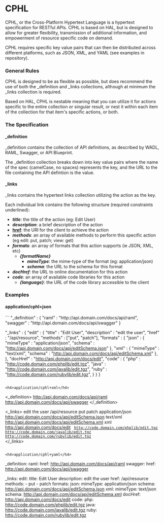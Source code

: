 CPHL
====

CPHL, or the Cross-Platform Hypertext Language is a hypertext specification for RESTful APIs.  CPHL is based on HAL, but is designed to allow for greater flexibility, transmission of additional information, and empowerment of resource specific code on demand.

CPHL requires specific key value pairs that can then be distributed across different platforms, such as JSON, XML, and YAML (see examples in repository).

<h3>General Rules</h3>
CPHL is designed to be as flexible as possible, but does recommend the use of both the _definition and _links collections, although at minimum the _links collection is required.

Based on HAL, CPHL is nestable meaning that you can utilize it for actions specific to the entire collection or singular result, or nest it within each item of the collection for that item's specific actions, or both.


<h3>The Specification</h3>
<h4>_definition</h4>
_definition contains the collection of API definitions, as described by WADL, RAML, Swagger, or API Blueprint.

The _definition collection breaks down into key value pairs where the name of the spec (camelCase, no spaces) represents the key, and the URL to the file containing the API defintion is the value.

<h4>_links</h4>
_links contains the hypertext links collection utilizing the action as the key.

Each individual link contains the following structure (required constraints underlined):
- <b>*title*</b>: the title of the action (eg: Edit User)
- <b>*description*</b>: a brief description of the action
- <b><u>href</u></b>: the URI for the client to achieve the action
- <b>*methods*</b>: an array of available methods to perform this specific action (eg edit: put, patch; view: get)
- <b>*formats*</b>: an array of formats that this action supports (ie JSON, XML, etc)
  - <b>*{formatName}*</b>
    - <b>*mimeType*</b>: the mime-type of the format (eg: application/json)
    - <b>*schema*</b>: the URL to the schema for this format
- <b>*docHref*</b>: the URL to online documentation for this action
- <b>*code*</b>: an array of available code libraries for this action
  - <b>*{language}*</b>: the URL of the code library accessible to the client
  
<h3>Examples</h3>
<h4>application/cphl+json</h4>
```
"_definition" : {
  "raml" : "http://api.domain.com/docs/api/raml",
  "swagger" : "http://api.domain.com/docs/api/swagger"
}
 
"_links" : {
  "edit" : {
    "title" : "Edit User",
    "description" : "edit the user",
    "href" : "/api/resource",
    "methods" : ["put", "patch"],
    "formats" : {
        "json" : {
          "mimeType" : "application/json",
          "schema" : "http://api.domain.com/docs/api/editSchema.json"
        },
        "xml" : {
          "mimeType" : "text/xml",
          "schema" : "http://api.domain.com/docs/api/editSchema.xml"
        },
    },
    "docHref" : "http://api.domain.com/docs/edit",
    "code" : {
        "php" : "http://code.domain.com/phplib/edit.tgz",
        "java" : "http://code.domain.com/javalib/edit.tgz",
        "ruby" : "http://code.domain.com/rubylib/edit.tgz",
    }
  }
}
```

<h4>application/cphl+xml</h4>
```
<_definition>
  <raml>
    <href>http://api.domain.com/docs/api/raml</href>
  </raml>
  <swagger>
    <href>http://api.domain.com/docs/api/swagger</href>
  </swagger>
</_definition>
 
<_links>
  <edit>
    <title>Edit User</title>
    <description>edit the user</description>
    <href>/api/resource</href>
    <methods>put</methods>
    <methods>patch</methods>
    <formats>
      <json>
        <mimeType>application/json</mimeType>
        <schema>http://api.domain.com/docs/api/editSchema.json</schema>
      </json>
      <xml>
        <mimeType>text/xml</mimeType>
        <schema>http://api.domain.com/docs/api/editSchema.xml</schema>
      </xml>
    </formats>
    <formats>xml</formats>
    <docHref>http://api.domain.com/docs/edit</docHref>
    <code>
      <php>http://code.domain.com/phplib/edit.tgz</php>
      <java>http://code.domain.com/javalib/edit.tgz</java>
      <ruby>http://code.domain.com/rubylib/edit.tgz</ruby>
    </code>
  </edit>
</_links>
```

<h4>application/cphl+yaml</h4>
```
_definition:
  raml:
    href: http://api.domain.com/docs/api/raml
  swagger:
    href: http://api.domain.com/docs/api/swagger
    
_links:
  edit:
    title: Edit User
    description: edit the user
    href: /api/resource
    methods:
      - put
      - patch
    formats:
      json:
        mimeType: application/json
        schema: http://api.domain.com/docs/api/editSchema.json
      xml:
        mimeType: text/json
        schema: http://api.domain.com/docs/api/editSchema.xml
    docHref: http://api.domain.com/docs/edit
    code:
      php: http://code.domain.com/phplib/edit.tgz
      java: http://code.domain.com/javalib/edit.tgz
      ruby: http://code.domain.com/rubylib/edit.tgz
```
